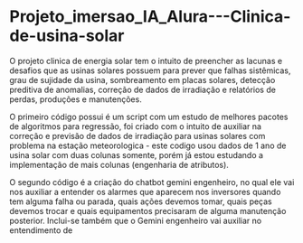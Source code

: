 # Projeto_imersao_IA_Alura---Clinica-de-usina-solar
O projeto clinica de energia solar tem o intuito de preencher as lacunas e desafios que as usinas solares possuem para prever que falhas sistêmicas, grau de sujidade da usina, sombreamento em placas solares, detecção preditiva de anomalias, correção de dados de irradiação e relatórios de perdas, produções e manutenções.

O primeiro código possui é um script com um estudo de melhores pacotes de algoritmos para regressão, foi criado com o intuito de auxiliar na correção e previsão de dados de irradiação para usinas solares com problema na estação meteorologica - este codigo usou dados de 1 ano de usina solar com duas colunas somente, porém já estou estudando a implementação de mais colunas (engenharia de atributos).

O segundo código é a criação do chatbot gemini engenheiro, no qual ele vai nos auxiliar a entender os alarmes que aparecem nos inversores quando tem alguma falha ou parada, quais ações devemos tomar, quais peças devemos trocar e quais equipamentos precisaram de alguma manutenção posterior. Inclui-se também que o Gemini engenheiro vai auxiliar no entendimento de 
